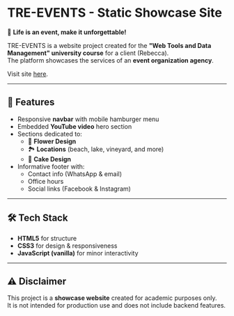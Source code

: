 # TRE-EVENTS - Static Showcase Site

🎉 **Life is an event, make it unforgettable!**

TRE-EVENTS is a website project created for the **"Web Tools and Data Management" university course** for a client (Rebecca).  
The platform showcases the services of an **event organization agency**.

Visit site [here](https://tre-events-showcase-site.onrender.com).

---

## 🌟 Features
- Responsive **navbar** with mobile hamburger menu
- Embedded **YouTube video** hero section
- Sections dedicated to:
  - 🌸 **Flower Design**
  - 🏞️ **Locations** (beach, lake, vineyard, and more)
  - 🍰 **Cake Design**
- Informative footer with:
  - Contact info (WhatsApp & email)  
  - Office hours  
  - Social links (Facebook & Instagram)  
  
---

## 🛠️ Tech Stack
- **HTML5** for structure  
- **CSS3** for design & responsiveness  
- **JavaScript (vanilla)** for minor interactivity

---

## ⚠️ Disclaimer
This project is a **showcase website** created for academic purposes only.  
It is not intended for production use and does not include backend features.

